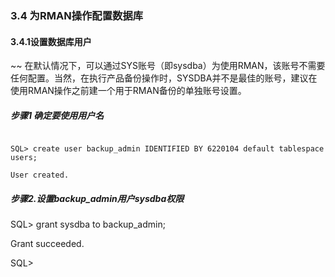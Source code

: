 

### 3.4 为RMAN操作配置数据库

#### 3.4.1设置数据库用户
~~ 在默认情况下，可以通过SYS账号（即sysdba）为使用RMAN，该账号不需要任何配置。当然，在执行产品备份操作时，SYSDBA并不是最佳的账号，建议在使用RMAN操作之前建一个用于RMAN备份的单独账号设置。

##### 步骤1 确定要使用用户名
```

SQL> create user backup_admin IDENTIFIED BY 6220104 default tablespace users;

User created.
```

##### 步骤2.设置backup_admin用户sysdba权限

SQL> grant sysdba to backup_admin;

Grant succeeded.

SQL> 




